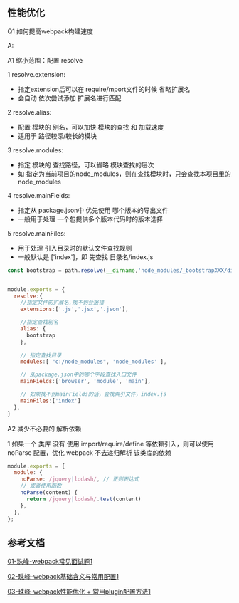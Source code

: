 ## 性能优化

Q1 如何提高webpack构建速度

A: <br/>

A1 缩小范围：配置 resolve

1 resolve.extension:
  - 指定extension后可以在 require/mport文件的时候 省略扩展名
  - 会自动 依次尝试添加 扩展名进行匹配

2 resolve.alias:
  - 配置 模块的 别名，可以加快 模块的查找 和 加载速度
  - 适用于 路径较深/较长的模块

3 resolve.modules:
  - 指定 模块的 查找路径，可以省略 模块查找的层次
  - 如 指定为当前项目的node_modules，则在查找模块时，只会查找本项目里的 node_modules

4 resolve.mainFields:
  - 指定从 package.json中 优先使用 哪个版本的导出文件
  - 一般用于处理 一个包提供多个版本代码时的版本选择

5 resolve.mainFiles:
  - 用于处理 引入目录时的默认文件查找规则
  - 一般默认是 ['index']，即 先查找 目录名/index.js

```js
const bootstrap = path.resolve(__dirname,'node_modules/_bootstrapXXX/dist/css/bootstrap.css');


module.exports = {
  resolve:{
    //指定文件的扩展名,找不到会报错
    extensions:['.js','.jsx','.json'],

    //指定查找别名
    alias: {
      bootstrap
    },
    
    // 指定查找目录
    modules:[ "c:/node_modules", 'node_modules' ],

    // 从package.json中的哪个字段查找入口文件
    mainFields:['browser', 'module', 'main'],

    // 如果找不到mainFields的话，会找索引文件，index.js
    mainFiles:['index']
  },
}
```


A2 减少不必要的 解析依赖

1 如果一个 类库 没有 使用 import/require/define 等依赖引入，则可以使用 noParse 配置，优化 webpack 不去递归解析 该类库的依赖

```js
module.exports = {
  module: {
    noParse: /jquery|lodash/, // 正则表达式
    // 或者使用函数
    noParse(content) {
      return /jquery|lodash/.test(content)
    },
  },
};
```




## 参考文档

[01-珠峰-webpack常见面试题1](http://www.zhufengpeixun.com/strong/html/109.1.webpack_usage.html)

[02-珠峰-webpack基础含义与常用配置1](http://www.zhufengpeixun.com/strong/html/26.webpack-1-basic.html)

[03-珠峰-webpack性能优化 + 常用plugin配置方法1](http://www.zhufengpeixun.com/strong/html/103.8.webpack-optimize1.html)




